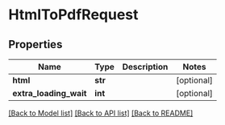 # HtmlToPdfRequest

## Properties
Name | Type | Description | Notes
------------ | ------------- | ------------- | -------------
**html** | **str** |  | [optional] 
**extra_loading_wait** | **int** |  | [optional] 

[[Back to Model list]](../README.md#documentation-for-models) [[Back to API list]](../README.md#documentation-for-api-endpoints) [[Back to README]](../README.md)


